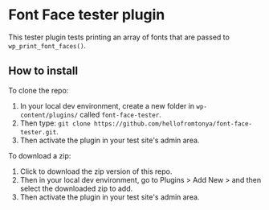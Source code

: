 # Font Face tester plugin

This tester plugin tests printing an array of fonts that are passed to `wp_print_font_faces()`.

## How to install

To clone the repo:
1. In your local dev environment, create a new folder in `wp-content/plugins/` called `font-face-tester`.
2. Then type: `git clone https://github.com/hellofromtonya/font-face-tester.git`.
3. Then activate the plugin in your test site's admin area.

To download a zip:
1. Click to download the zip version of this repo.
2. Then in your local dev environment, go to Plugins > Add New > and then select the downloaded zip to add.
3. Then activate the plugin in your test site's admin area.

